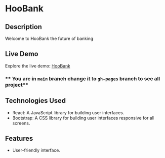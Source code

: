 # HooBank 

## Description
Welcome to HooBank the future of banking

## Live Demo
Explore the live demo: [HooBank](https://h0ssamahmed.github.io/HooBank/)

### ** You are in `main` branch change it to `gh-pages` branch to see all project**

## Technologies Used

- React: A JavaScript library for building user interfaces.
- Bootstrap: A CSS library for building user interfaces responsive for all screens.

  
## Features

- User-friendly interface.
